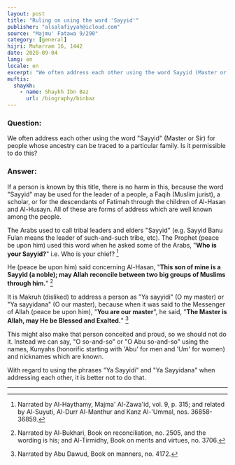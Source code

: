 ```yaml
---
layout: post
title: "Ruling on using the word 'Sayyid'"
publisher: "alsalafiyyah@icloud.com"
source: "Majmu' Fatawa 9/290"
category: [general]
hijri: Muharram 16, 1442
date: 2020-09-04
lang: en
locale: en
excerpt: "We often address each other using the word Sayyid (Master or Sir) for people whose ancestry can be traced to a particular family. Is it permissible to do this?"
muftis:
  shaykh: 
    - name: Shaykh Ibn Baz
      url: /biography/binbaz
---
```


### Question:
We often address each other using the word "Sayyid" (Master or Sir) for people whose ancestry can be traced to a particular family. Is it permissible to do this? 

### Answer:
If a person is known by this title, there is no harm in this, because the word "Sayyid" may be used for the leader of a people, a Faqih (Muslim jurist), a scholar, or for the descendants of Fatimah through the children of Al-Hasan and Al-Husayn. All of these are forms of address which are well known among the people.

The Arabs used to call tribal leaders and elders "Sayyid" (e.g. Sayyid Banu Fulan means the leader of such-and-such tribe, etc). The Prophet (peace be upon him) used this word when he asked some of the Arabs, "**Who is your Sayyid?**" i.e. Who is your chief? [^1]

He (peace be upon him) said concerning Al-Hasan, "**This son of mine is a Sayyid (a noble); may Allah reconcile between two big groups of Muslims through him.**" [^2] 

It is Makruh (disliked) to address a person as "Ya sayyidi" (O my master) or "Ya sayyidana" (O our master), because when it was said to the Messenger of Allah (peace be upon him), "**You are our master**", he said, "**The Master is Allah, may He be Blessed and Exalted.**" [^3]

This might also make that person conceited and proud, so we should not do it. Instead we can say, "O so-and-so" or "O Abu so-and-so" using the names, Kunyahs (honorific starting with 'Abu' for men and 'Um' for women) and nicknames which are known.

With regard to using the phrases "Ya Sayyidi" and "Ya Sayyidana" when addressing each other, it is better not to do that. 

---

[^1]: Narrated by Al-Haythamy, Majma' Al-Zawa'id, vol. 9, p. 315; and related by Al-Suyuti, Al-Durr Al-Manthur and Kanz Al-'Ummal, nos. 36858-36859.
[^2]: Narrated by Al-Bukhari, Book on reconciliation, no. 2505, and the wording is his; and Al-Tirmidhy, Book on merits and virtues, no. 3706.
[^3]: Narrated by Abu Dawud, Book on manners, no. 4172.

